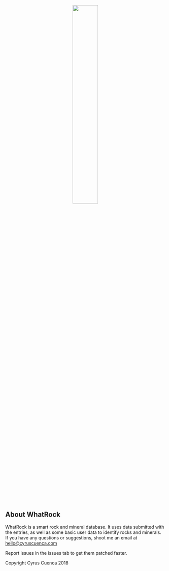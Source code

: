 <p align="center"><img src="http://cyruscuenca.com/host/whatrock-logo.png" width="40%"></p>

## About WhatRock

WhatRock is a smart rock and mineral database. It uses data submitted with the entries, as well as some basic user data to identify rocks and minerals. If you have any questions or suggestions, shoot me an email at hello@cyruscuenca.com

Report issues in the issues tab to get them patched faster.

Copyright Cyrus Cuenca 2018
